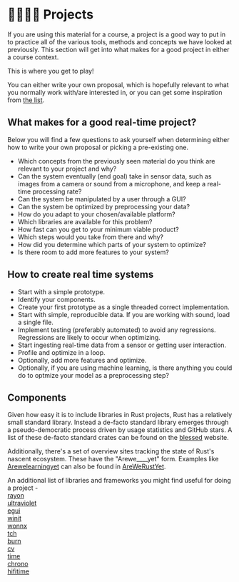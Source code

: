 # 👨🏼‍💻🧬 Projects
If you are using this material for a course, a project is a good way to put in to practice
all of the various tools, methods and concepts we have looked at previously.
This section will get into what makes for a good project in either a course context.

This is where you get to play!

You can either write your own proposal, which is hopefully relevant to what you normally work
with/are interested in, or you can get some inspiration from [the list][14].

## What makes for a good real-time project?
Below you will find a few questions to ask yourself when determining either how to write your own
proposal or picking a pre-existing one.

* Which concepts from the previously seen material do you think are relevant to your project and why?
* Can the system eventually (end goal) take in sensor data, such as images from a camera or sound
from a microphone, and keep a real-time processing rate?
* Can the system be manipulated by a user through a GUI?
* Can the system be optimized by preprocessing your data?
* How do you adapt to your chosen/available platform?
* Which libraries are available for this problem?
* How fast can you get to your minimum viable product?
* Which steps would you take from there and why?
* How did you determine which parts of your system to optimize?
* Is there room to add more features to your system?

## How to create real time systems

* Start with a simple prototype.
* Identify your components.
* Create your first prototype as a single threaded correct implementation.
* Start with simple, reproducible data. If you are working with sound, load a single file.
* Implement testing (preferably automated) to avoid any regressions. Regressions are likely to occur
when optimizing.
* Start ingesting real-time data from a sensor or getting user interaction.
* Profile and optimize in a loop.
* Optionally, add more features and optimize.
* Optionally, if you are using machine learning, is there anything you could do to optmize your
model as a preprocessing step?

## Components
Given how easy it is to include libraries in Rust projects, Rust has a relatively small standard
library. Instead a de-facto standard library emerges through a pseudo-democratic process driven
by usage statistics and GitHub stars. A list of these de-facto standard crates can be
found on the [blessed][0] website.

Additionally, there's a set of overview sites tracking the state of Rust's nascent ecosystem.
These have the "Arewe____yet" form. Examples like [Arewelearningyet][1] can also be found
in [AreWeRustYet][2].

An additional list of libraries and frameworks you might find useful for doing a project -  
[rayon][3]  
[ultraviolet][9]  
[egui][4]  
[winit][7]  
[wonnx][5]  
[tch][6]  
[burn][10]  
[cv][8]  
[time][11]  
[chrono][12]  
[hifitime][13]  

[0]: https://blessed.rs/crates
[1]: https://www.arewelearningyet.com/
[2]: https://github.com/UgurcanAkkok/AreWeRustYet
[3]: https://github.com/rayon-rs/rayon
[4]: https://github.com/emilk/egui
[5]: https://github.com/webonnx/wonnx
[6]: https://github.com/LaurentMazare/tch-rs
[7]: https://github.com/rust-windowing/winit
[8]: https://github.com/rust-cv/cv
[9]: https://github.com/fu5ha/ultraviolet
[10]: https://github.com/burn-rs/burn
[11]: https://doc.rust-lang.org/std/time/index.html
[12]: https://docs.rs/chrono/latest/chrono/
[13]: https://github.com/nyx-space/hifitime
[14]: https://absorensen.github.io/the-guide/m6_projects/s0_project_ideas
